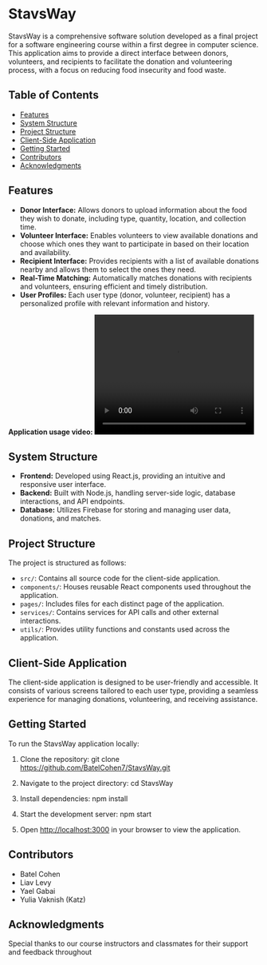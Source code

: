 # StavsWay

StavsWay is a comprehensive software solution developed as a final project for a software engineering course within a first degree in computer science. This application aims to provide a direct interface between donors, volunteers, and recipients to facilitate the donation and volunteering process, with a focus on reducing food insecurity and food waste.

## Table of Contents

- [Features](#features)
- [System Structure](#system-structure)
- [Project Structure](#project-structure)
- [Client-Side Application](#client-side-application)
- [Getting Started](#getting-started)
- [Contributors](#contributors)
- [Acknowledgments](#acknowledgments)

## Features

- **Donor Interface:** Allows donors to upload information about the food they wish to donate, including type, quantity, location, and collection time.
- **Volunteer Interface:** Enables volunteers to view available donations and choose which ones they want to participate in based on their location and availability.
- **Recipient Interface:** Provides recipients with a list of available donations nearby and allows them to select the ones they need.
- **Real-Time Matching:** Automatically matches donations with recipients and volunteers, ensuring efficient and timely distribution.
- **User Profiles:** Each user type (donor, volunteer, recipient) has a personalized profile with relevant information and history.

**Application usage video:**
<video width="320" height="240" controls>
  <source src="app.mp4" type="video/mp4">
  Your browser does not support the video tag.
</video>


## System Structure

- **Frontend:** Developed using React.js, providing an intuitive and responsive user interface.
- **Backend:** Built with Node.js, handling server-side logic, database interactions, and API endpoints.
- **Database:** Utilizes Firebase for storing and managing user data, donations, and matches.

## Project Structure

The project is structured as follows:

- `src/`: Contains all source code for the client-side application.
- `components/`: Houses reusable React components used throughout the application.
- `pages/`: Includes files for each distinct page of the application.
- `services/`: Contains services for API calls and other external interactions.
- `utils/`: Provides utility functions and constants used across the application.

## Client-Side Application

The client-side application is designed to be user-friendly and accessible. It consists of various screens tailored to each user type, providing a seamless experience for managing donations, volunteering, and receiving assistance.

## Getting Started

To run the StavsWay application locally:

1. Clone the repository:
git clone https://github.com/BatelCohen7/StavsWay.git


2. Navigate to the project directory:
cd StavsWay


3. Install dependencies:
npm install


4. Start the development server:
npm start


5. Open [http://localhost:3000](http://localhost:3000) in your browser to view the application.

## Contributors

- Batel Cohen
- Liav Levy
- Yael Gabai
- Yulia Vaknish (Katz)

## Acknowledgments

Special thanks to our course instructors and classmates for their support and feedback throughout

